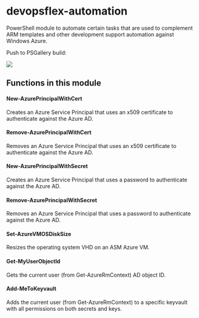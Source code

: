 devopsflex-automation
=======================

PowerShell module to automate certain tasks that are used to complement ARM templates and other development support automation against Windows Azure.

Push to PSGallery build:

![](https://djfr.visualstudio.com/_apis/public/build/definitions/08587db2-4c39-4e7b-8bd1-caef22e0cd47/3/badge)

## Functions in this module

#### New-AzurePrincipalWithCert

Creates an Azure Service Principal that uses an x509 certificate to authenticate against the Azure AD.

#### Remove-AzurePrincipalWithCert

Removes an Azure Service Principal that uses an x509 certificate to authenticate against the Azure AD.

#### New-AzurePrincipalWithSecret

Creates an Azure Service Principal that uses a password to authenticate against the Azure AD.

#### Remove-AzurePrincipalWithSecret

Removes an Azure Service Principal that uses a password to authenticate against the Azure AD.

#### Set-AzureVMOSDiskSize

Resizes the operating system VHD on an ASM Azure VM.

#### Get-MyUserObjectId

Gets the current user (from Get-AzureRmContext) AD object ID.

#### Add-MeToKeyvault

Adds the current user (from Get-AzureRmContext) to a specific keyvault with all permissions on both secrets and keys.
